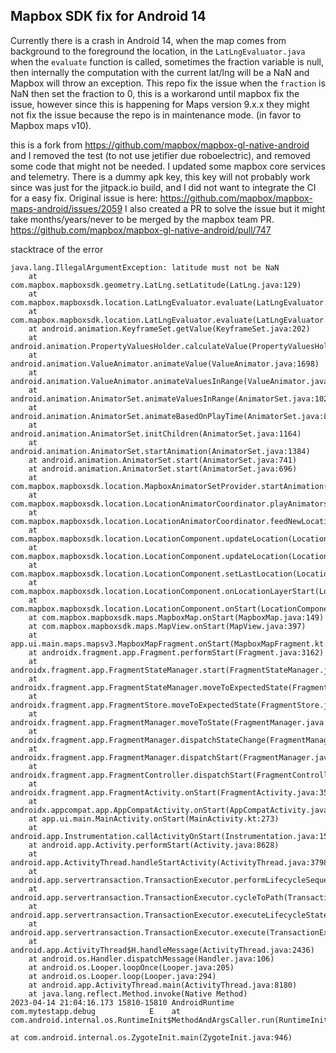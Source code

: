 ## Mapbox SDK fix for Android 14


Currently there is a crash in Android 14, when the map comes from background to the foreground the location, in the `LatLngEvaluator.java`  when the `evaluate` function is called, sometimes the fraction variable is null, then internally the computation with the current lat/lng will be a NaN and Mapbox will throw an exception.
This repo fix the issue when the `fraction` is NaN then set the fraction to 0,  this is a workarond until mapbox fix the issue, however since this is happening for Maps version 9.x.x they might not fix the issue because the repo is in maintenance mode. (in favor to Mapbox maps v10).

this is a fork from https://github.com/mapbox/mapbox-gl-native-android and I removed the test (to not use jetifier due roboelectric), and removed some code that might not be needed. I updated some mapbox core services and telemetry.
There is a dummy apk key, this key will not probably work since was just for the jitpack.io build, and I did not want to integrate the CI for a easy fix.
Original issue is here: https://github.com/mapbox/mapbox-maps-android/issues/2059
I also created a PR to solve the issue but it might take months/years/never to be merged by the mapbox team
PR. https://github.com/mapbox/mapbox-gl-native-android/pull/747

stacktrace of the error
```
java.lang.IllegalArgumentException: latitude must not be NaN
	at com.mapbox.mapboxsdk.geometry.LatLng.setLatitude(LatLng.java:129)
	at com.mapbox.mapboxsdk.location.LatLngEvaluator.evaluate(LatLngEvaluator.java:15)
	at com.mapbox.mapboxsdk.location.LatLngEvaluator.evaluate(LatLngEvaluator.java:8)
	at android.animation.KeyframeSet.getValue(KeyframeSet.java:202)
	at android.animation.PropertyValuesHolder.calculateValue(PropertyValuesHolder.java:1017)
	at android.animation.ValueAnimator.animateValue(ValueAnimator.java:1698)
	at android.animation.ValueAnimator.animateValuesInRange(ValueAnimator.java:1512)
	at android.animation.AnimatorSet.animateValuesInRange(AnimatorSet.java:1025)
	at android.animation.AnimatorSet.animateBasedOnPlayTime(AnimatorSet.java:883)
	at android.animation.AnimatorSet.initChildren(AnimatorSet.java:1164)
	at android.animation.AnimatorSet.startAnimation(AnimatorSet.java:1384)
	at android.animation.AnimatorSet.start(AnimatorSet.java:741)
	at android.animation.AnimatorSet.start(AnimatorSet.java:696)
	at com.mapbox.mapboxsdk.location.MapboxAnimatorSetProvider.startAnimation(MapboxAnimatorSetProvider.java:31)
	at com.mapbox.mapboxsdk.location.LocationAnimatorCoordinator.playAnimators(LocationAnimatorCoordinator.java:383)
	at com.mapbox.mapboxsdk.location.LocationAnimatorCoordinator.feedNewLocation(LocationAnimatorCoordinator.java:140)
	at com.mapbox.mapboxsdk.location.LocationComponent.updateLocation(LocationComponent.java:1622)
	at com.mapbox.mapboxsdk.location.LocationComponent.updateLocation(LocationComponent.java:1593)
	at com.mapbox.mapboxsdk.location.LocationComponent.setLastLocation(LocationComponent.java:1663)
	at com.mapbox.mapboxsdk.location.LocationComponent.onLocationLayerStart(LocationComponent.java:1451)
	at com.mapbox.mapboxsdk.location.LocationComponent.onStart(LocationComponent.java:1377)
	at com.mapbox.mapboxsdk.maps.MapboxMap.onStart(MapboxMap.java:149)
	at com.mapbox.mapboxsdk.maps.MapView.onStart(MapView.java:397)
	at app.ui.main.maps.mapsv3.MapboxMapFragment.onStart(MapboxMapFragment.kt:224)
	at androidx.fragment.app.Fragment.performStart(Fragment.java:3162)
	at androidx.fragment.app.FragmentStateManager.start(FragmentStateManager.java:588)
	at androidx.fragment.app.FragmentStateManager.moveToExpectedState(FragmentStateManager.java:279)
	at androidx.fragment.app.FragmentStore.moveToExpectedState(FragmentStore.java:113)
	at androidx.fragment.app.FragmentManager.moveToState(FragmentManager.java:1435)
	at androidx.fragment.app.FragmentManager.dispatchStateChange(FragmentManager.java:2979)
	at androidx.fragment.app.FragmentManager.dispatchStart(FragmentManager.java:2904)
	at androidx.fragment.app.FragmentController.dispatchStart(FragmentController.java:274)
	at androidx.fragment.app.FragmentActivity.onStart(FragmentActivity.java:359)
	at androidx.appcompat.app.AppCompatActivity.onStart(AppCompatActivity.java:251)
	at app.ui.main.MainActivity.onStart(MainActivity.kt:273)
	at android.app.Instrumentation.callActivityOnStart(Instrumentation.java:1581)
	at android.app.Activity.performStart(Activity.java:8628)
	at android.app.ActivityThread.handleStartActivity(ActivityThread.java:3798)
	at android.app.servertransaction.TransactionExecutor.performLifecycleSequence(TransactionExecutor.java:225)
	at android.app.servertransaction.TransactionExecutor.cycleToPath(TransactionExecutor.java:205)
	at android.app.servertransaction.TransactionExecutor.executeLifecycleState(TransactionExecutor.java:177)
	at android.app.servertransaction.TransactionExecutor.execute(TransactionExecutor.java:98)
	at android.app.ActivityThread$H.handleMessage(ActivityThread.java:2436)
	at android.os.Handler.dispatchMessage(Handler.java:106)
	at android.os.Looper.loopOnce(Looper.java:205)
	at android.os.Looper.loop(Looper.java:294)
	at android.app.ActivityThread.main(ActivityThread.java:8180)
	at java.lang.reflect.Method.invoke(Native Method)
2023-04-14 21:04:16.173 15810-15810 AndroidRuntime          com.mytestapp.debug            E  	at com.android.internal.os.RuntimeInit$MethodAndArgsCaller.run(RuntimeInit.java:552)
                                                                                                    	at com.android.internal.os.ZygoteInit.main(ZygoteInit.java:946)
```
